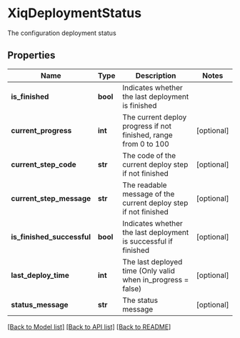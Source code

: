 # XiqDeploymentStatus

The configuration deployment status
## Properties
Name | Type | Description | Notes
------------ | ------------- | ------------- | -------------
**is_finished** | **bool** | Indicates whether the last deployment is finished | 
**current_progress** | **int** | The current deploy progress if not finished, range from 0 to 100 | [optional] 
**current_step_code** | **str** | The code of the current deploy step if not finished | [optional] 
**current_step_message** | **str** | The readable message of the current deploy step if not finished | [optional] 
**is_finished_successful** | **bool** | Indicates whether the last deployment is successful if finished | [optional] 
**last_deploy_time** | **int** | The last deployed time (Only valid when in_progress &#x3D; false) | [optional] 
**status_message** | **str** | The status message | [optional] 

[[Back to Model list]](../README.md#documentation-for-models) [[Back to API list]](../README.md#documentation-for-api-endpoints) [[Back to README]](../README.md)


